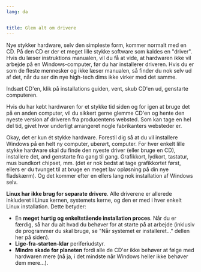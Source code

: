 ```yaml
---
lang: da


title: Glem alt om drivere
---
```


Nye stykker hardware, selv den simpleste form, kommer normalt med en CD. På den CD er der et meget lille stykke software som kaldes en "driver". Hvis du læser instruktions manualen, vil du få at vide, at hardwaren ikke vil arbejde på en Windows-computer, før du har installerer driveren. Hvis du er som de fleste mennesker og ikke læser manualen, så finder du nok selv ud af det, når du ser din nye high-tech dims ikke virker med det samme.

Indsæt CD'en, klik på installations guiden, vent, skub CD'en ud, genstarte computeren.

Hvis du har købt hardwaren for et stykke tid siden og for igen at bruge det på en anden computer, vil du sikkert gerne glemme CD'en og hente den nyeste version af driveren fra producentens websted. Som kan tage en hel del tid, givet hvor underligt arrangeret nogle fabrikanters websteder er.

Okay, det er kun ét stykke hardware. Forestil dig så at du vil installere Windows på en helt ny computer, uberørt, computer. For hver enkelt lille stykke hardware skal du finde den nyeste driver (eller bruge en CD), installere det, and genstarte fra gang til gang. Grafikkort, lydkort, tastatur, mus bundkort chipset, mm. (det er nok bedst at tage grafikkortet først, ellers er du tvunget til at bruge en meget lav opløsning på din nye fladskærm). Og det kommer efter en ellers lang nok installation af Windows selv.

<b>Linux har ikke brug for separate drivere</b>. Alle driverene er allerede inkluderet i Linux kernen, systemets kerne, og den er med i hver enkelt Linux installation. Dette betyder:

<ul>
<li>En <b>meget hurtig og enkeltstående installation proces</b>. Når du er færdig, så har du alt hvad du behøver for at starte på at arbejde (inklusiv de programmer du skal bruge, se "Når systemet er installeret..." dellen her på siden).</li>
<li><b>Lige-fra-starten-klar</b> periferiudstyr.</li>
<li><b>Mindre skade for planeten</b> fordi alle de CD'er ikke behøver at følge med hardwaren mere (nå ja, i det mindste når Windows heller ikke behøver dem mere...).</li>
</ul>




